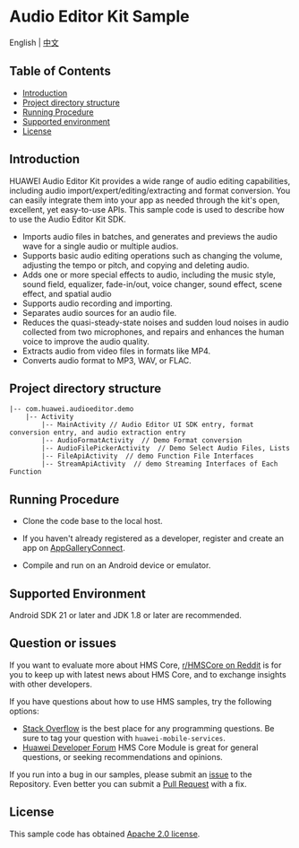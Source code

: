 # Audio Editor Kit Sample
English | [中文](README_ZH.md)

## Table of Contents

* [Introduction](#introduction)
* [Project directory structure](#project-directory-structure)
* [Running Procedure](#running-procedure)
* [Supported environment](#supported-environment)
* [License](#license)


## Introduction
HUAWEI Audio Editor Kit provides a wide range of audio editing capabilities, including audio import/expert/editing/extracting and format conversion. You can easily integrate them into your app as needed through the kit's open, excellent, yet easy-to-use APIs. This sample code is used to describe how to use the Audio Editor Kit SDK.

- Imports audio files in batches, and generates and previews the audio wave for a single audio or multiple audios.
- Supports basic audio editing operations such as changing the volume, adjusting the tempo or pitch, and copying and deleting audio.
- Adds one or more special effects to audio, including the music style, sound field, equalizer, fade-in/out, voice changer, sound effect, scene effect, and spatial audio
- Supports audio recording and importing.
- Separates audio sources for an audio file.
- Reduces the quasi-steady-state noises and sudden loud noises in audio collected from two microphones, and repairs and enhances the human voice to improve the audio quality.
- Extracts audio from video files in formats like MP4.
- Converts audio format to MP3, WAV, or FLAC.


## Project directory structure

```
|-- com.huawei.audioeditor.demo
    |-- Activity
    	|-- MainActivity // Audio Editor UI SDK entry, format conversion entry, and audio extraction entry
	    |-- AudioFormatActivity  // Demo Format conversion
		|-- AudioFilePickerActivity  // Demo Select Audio Files, Lists
		|-- FileApiActivity  // demo Function File Interfaces
		|-- StreamApiActivity  // demo Streaming Interfaces of Each Function
```


## Running Procedure
- Clone the code base to the local host.

- If you haven't already registered as a developer, register and create an app on [AppGalleryConnect](https://developer.huawei.com/consumer/cn/service/josp/agc/index.html).
- Compile and run on an Android device or emulator.

## Supported Environment
Android SDK 21 or later and JDK 1.8 or later are recommended.

## Question or issues
If you want to evaluate more about HMS Core,
[r/HMSCore on Reddit](https://www.reddit.com/r/HuaweiDevelopers/) is for you to keep up with latest news about HMS Core, and to exchange insights with other developers.

If you have questions about how to use HMS samples, try the following options:
- [Stack Overflow](https://stackoverflow.com/questions/tagged/huawei-mobile-services) is the best place for any programming questions. Be sure to tag your question with 
  `huawei-mobile-services`.
- [Huawei Developer Forum](https://forums.developer.huawei.com/forumPortal/en/home?fid=0101187876626530001) HMS Core Module is great for general questions, or seeking recommendations and opinions.

If you run into a bug in our samples, please submit an [issue](https://github.com/HMS-Core/hms-audio-editor-demo/issues) to the Repository. Even better you can submit a [Pull Request](https://github.com/HMS-Core/hms-audio-editor-demo/pulls) with a fix.

## License

This sample code has obtained [Apache 2.0 license](https://www.apache.org/licenses/LICENSE-2.0).
